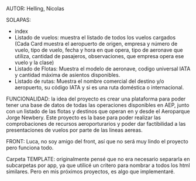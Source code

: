 AUTOR: Helling, Nicolas

SOLAPAS:
  - index
  - Listado de vuelos: muestra el listado de todos los vuelos cargados (Cada Card muestra el aeropuerto de origen, empresa y número de vuelo, tipo de vuelo, fecha y hora en que opera, tipo de aeronave que utiliza, cantidad de pasajeros, observaciones, que empresa opera ese vuelo y la clase)
  - Listado de Flotas: Muestra el modelo de aeronave, codigo universal IATA y cantidad máxima de asientos disponibles.
  - Listado de rutas: Muestra el nombre comercial del destino y/o aeropuerto, su código IATA y si es una ruta doméstica o internacional.

FUNCIONALIDAD: la idea del proyecto es crear una plataforma para poder tener una base de datos de todas las operaciones disponibles en AEP, junto con un listado de las flotas y  destinos que operan en y desde el Aeroparque Jorge Newbery. Este proyecto es la base para poder realizar las comprobaciones de recursos aeroporturarios y poder dar factibilidad a las presentaciones de vuelos por parte de las lineas aereas.

FRONT: Luca, no soy amigo del front, así que no será muy lindo el proyecto pero funciona todo.

Carpeta TEMPLATE: originalmente pensé que no era necesario separarla en subcarpetas por app, ya que utilicé un critero para nombrar a todos los html similares. Pero en mis próximos proyectos, es algo que implementaré.
